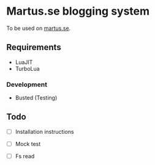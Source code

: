 # Martus.se blogging system
To be used on [martus.se](http://www.martus.se).

## Requirements
 * LuaJIT
 * TurboLua

### Development
 * Busted (Testing)

## Todo
 * [ ] Installation instructions
 * [ ] Mock test
 * [ ] Fs read

